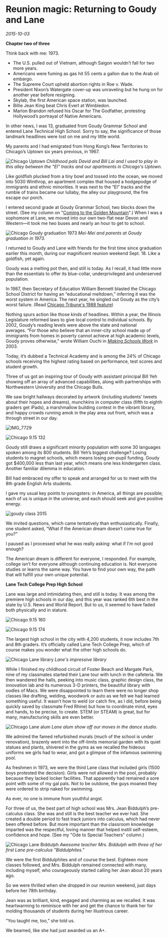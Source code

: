 # Reunion magic: Returning to Goudy and Lane
*2015-10-03*

**Chapter two of three**

Think back with me: 1973.

- The U.S. pulled out of Vietnam, although Saigon wouldn’t fall for two more years.
- Americans were fuming as gas hit 55 cents a gallon due to the Arab oil embargo.
- The Supreme Court upheld abortion rights in Roe v. Wade.
- President Nixon’s Watergate cover-up was unraveling but he hung on for another year before resigning.
- Skylab, the first American space station, was launched.
- Billie Jean King beat Chris Evert at Wimbledon.
- Marlon Brandon refused his Oscar for The Godfather, protesting Hollywood’s portrayal of Native Americans.

In other news, I was 13, graduated from Goudy Grammar School and entered Lane Technical High School. Sorry to say, the significance of those landmark headlines were lost on me and my little world.

My parents and I had emigrated from Hong Kong’s New Territories to Chicago’s Uptown six years previous, in 1967.

![Chicago Uptown ](./Images/Blog/chicago-9-15-137.jpg "Chicago Uptown") 
*Childhood pals David and Bill Lai and I used to play in this alley between the "El" tracks and our apartments in Chicago's Uptown.*

Like goldfish plucked from a tiny bowl and tossed into the ocean, we moved into 5030 Winthrop, an apartment complex that housed a hodgepodge of immigrants and ethnic minorities. It was next to the “El” tracks and the rumble of trains became our lullaby, the alley our playground, the fire escape our porch.<!--more-->

I entered second grade at Goudy Grammar School, two blocks down the street. (See my column on "[Coming to the Golden Mountain](http://www.meimeikirk.com/#!personal-tales/bkr35)".) When I was a sophomore at Lane, we moved into our own two-flat near Devon and Western—it took me two buses and nearly an hour to get to school.

![Chicago Goudy graduation 1973](./Images/Blog/mm-fam-grammar-school-graduate1.jpg "Graduation") 
*Mei-Mei and parents at Goudy graduation in 1973.*

I returned to Goudy and Lane with friends for the first time since graduation earlier this month, during our magnificent reunion weekend Sept. 18. Like a goldfish, yet again.

Goudy was a melting pot then, and still is today. As I recall, it had little more than the essentials to offer its blue-collar, underprivileged and underserved population.

In 1987, then Secretary of Education William Bennett blasted the Chicago School District for having an “educational meltdown,” inferring it was the worst system in America. The next year, he singled out Goudy as the city’s worst failure. (Read [Chicago Tribune's 1988 feature](http://articles.chicagotribune.com/1988-05-15/news/8803180492_1_pipe-mcdonald-school-day))

Nothing spurs action like those kinds of headlines. Within a year, the Illinois Legislature reformed laws to give local control to individual schools. By 2002, Goudy’s reading levels were above the state and national averages. “For those who believe that an inner-city school made up of immigrants from homes in poverty cannot achieve at high academic levels, Goudy proves otherwise,” wrote William Ouchi in _[Making Schools Work](http://books.simonandschuster.com/Making-Schools-Work/William-G-Ouchi/9781439150450)_ in 2003.

Today, it’s dubbed a Technical Academy and is among the 24% of Chicago schools receiving the highest rating based on performance, test scores and student growth.

Three of us got an inspiring tour of Goudy with assistant principal Bill Yeh showing off an array of advanced capabilities, along with partnerships with Northwestern University and the Chicago Bulls.

We saw bright hallways decorated by artwork (including students’ tweets about their hopes and dreams), munchkins in computer class (fifth to eighth graders get iPads), a marshmallow building contest in the vibrant library, and happy crowds running amok in the play area out front, which was a through street in our day.

![IMG_7729](./Images/Blog/img_77291.jpg "Image")

![Chicago 9.15 132](./Images/Blog/chicago-9-15-132.jpg "Image")

Goudy still draws a significant minority population with some 30 languages spoken among its 800 students. Bill Yeh’s biggest challenge? Losing students to magnet schools, which means losing per-pupil funding. Goudy got $400,000 less than last year, which means one less kindergarten class. Another familiar dilemma in education.

Bill had embraced my offer to speak and arranged for us to meet with the 8th grade English Arts students.

I gave my usual key points to youngsters: in America, all things are possible; each of us is unique in the universe; and each should seek and give positive energy.

![goudy class 2015](./Images/Blog/goudy-class-2015.jpg "Goudy Class 2015")

We invited questions, which came tentatively than enthusiastically. Finally, one student asked, “What if the American dream doesn’t come true for you?”

I paused as I processed what he was really asking: what if I'm not good enough?

The American dream is different for everyone, I responded. For example, college isn’t for everyone although continuing education is. Not everyone studies or learns the same way. You have to find your own way, the path that will fulfill your own unique potential.

**Lane Tech College Prep High School**

Lane was large and intimidating then, and still is today. It was among the premiere high schools in our day, and this year was ranked 6th best in the state by U.S. News and World Report. But to us, it seemed to have faded both physically and in stature.

![Chicago 9.15 160](./Images/Blog/chicago-9-15-160.jpg "Chicago")

![Chicago 9.15 174](./Images/Blog/chicago-9-15-174.jpg "Chicago")

The largest high school in the city with 4,200 students, it now includes 7th and 8th graders. It’s officially called Lane Tech College Prep, which of course makes you wonder what the other high schools do.

![Chicago Lane library](./Images/Blog/chicago-9-15-195.jpg "Lane Library") 
*Lane's impressive library*

While I finished my childhood circuit of Foster Beach and Margate Park, nine of my classmates started their Lane tour with lunch in the cafeteria. We then wandered the halls, peeking into music class, graphic design class, the innovation lab and its numerous 3-D printers, the beautiful library with oodles of Macs. We were disappointed to learn there were no longer shop classes like drafting, welding, woodwork or auto as we felt we had learned something useful. It wasn’t how to weld (or catch fire, as I did, before being quickly saved by classmate Fred Rhine) but how to coordinate mind, eyes and hands, to be precise, to create. STEM (or STEAM) is great, but for many, manufacturing skills are even better.

![Chicago Lane alum](./Images/Blog/chicago-9-15-186.jpg "Lane Alum") 
*Lane alum show off our moves in the dance studio.*

We admired the famed refurbished murals (much of the school is under renovation), brazenly went into the off-limits memorial garden with its quiet statues and plants, shivered in the gyms as we recalled the hideous uniforms we girls had to wear, and got a glimpse of the infamous swimming pool.

As freshmen in 1973, we were the third Lane class that included girls (1500 boys protested the decision). Girls were not allowed in the pool, probably because they lacked locker facilities. That apparently had remained a sore point with some of my gal pals. Not to be outdone, the guys moaned they were ordered to strip naked for swimming.

As ever, no one is immune from youthful angst.

For three of us, the best part of high school was Mrs. Jean Biddulph’s pre-calculus class. She was and still is the best teacher we ever had. She created a double period to fast track juniors into calculus, which had never been offered before. But more important than the classroom knowledge imparted was the respectful, loving manner that helped instill self-esteem, confidence and hope. (See my "Ode to Special Teachers" column.)

![Chicago Lane Biddulph](.Images/Blog/fullsizerender-1.jpg "Mrs. Biddulph") 
*Awesome teacher Mrs. Biddulph with three of her first Lane pre-calculus "Biddulphites."*

We were the first Biddulphites and of course the best. Eighteen more classes followed, and Mrs. Biddulph remained connected with many, including myself, who courageously started calling her Jean about 20 years ago.

So we were thrilled when she dropped in our reunion weekend, just days before her 78th birthday.

Jean was as brilliant, kind, engaged and charming as we recalled. It was heartwarming to reminisce with her and get the chance to thank her for molding thousands of students during her illustrious career.

“You taught me, too,” she told us.

We beamed, like she had just awarded us an A+.
